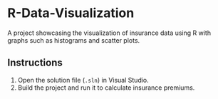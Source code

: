 # R-Data-Visualization
A project showcasing the visualization of insurance data using R with graphs such as histograms and scatter plots.

## Instructions
1. Open the solution file (`.sln`) in Visual Studio.
2. Build the project and run it to calculate insurance premiums.
